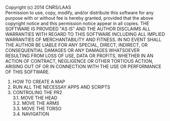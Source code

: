 Copyright (c) 2014 CNRS/LAAS  
Permission to use, copy, modify, and/or distribute this software for any
purpose with or without fee is hereby granted, provided that the above
copyright notice and this permission notice appear in all copies.
THE SOFTWARE IS PROVIDED "AS IS" AND THE AUTHOR DISCLAIMS ALL WARRANTIES
WITH REGARD TO THIS SOFTWARE INCLUDING ALL IMPLIED WARRANTIES OF
MERCHANTABILITY AND FITNESS. IN NO EVENT SHALL THE AUTHOR BE LIABLE FOR
ANY SPECIAL, DIRECT, INDIRECT, OR CONSEQUENTIAL DAMAGES OR ANY DAMAGES
WHATSOEVER RESULTING FROM LOSS OF USE, DATA OR PROFITS, WHETHER IN AN
ACTION OF CONTRACT, NEGLIGENCE OR OTHER TORTIOUS ACTION, ARISING OUT OF
OR IN CONNECTION WITH THE USE OR PERFORMANCE OF THIS SOFTWARE.
  
1. HOW TO CREATE A MAP
2. RUN ALL THE NECESSAY APPS AND SCRIPTS
3. CONTROLING THE PR2  
   3.1. MOVE THE HEAD  
   3.2. MOVE THE ARMS  
   3.3. MOVE THE TORSO  
   3.4. NAVIGATION


